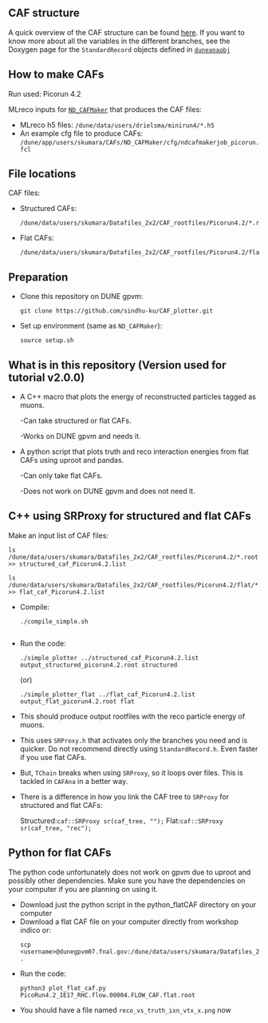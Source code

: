 ## CAF structure

A quick overview of the CAF structure can be found [here](https://drive.google.com/file/d/1-jdDoc89lTVQGPX4RDChJjJKRoMrtY84/view?usp=sharing).
If you want to know more about all the variables in the different branches, see the Doxygen page for the `StandardRecord` objects defined in [`duneanaobj`]([https://github.com/DUNE/duneanaobj](https://dune.github.io/duneanaobj/classcaf_1_1StandardRecord.html))

## How to make CAFs

Run used: Picorun 4.2

MLreco inputs for [`ND_CAFMaker`](https://github.com/DUNE/ND_CAFMaker) that produces the CAF files:

* MLreco h5 files: `/dune/data/users/drielsma/minirun4/*.h5`
* An example cfg file to produce CAFs: `/dune/app/users/skumara/CAFs/ND_CAFMaker/cfg/ndcafmakerjob_picorun.fcl`

## File locations

CAF files:

* Structured CAFs:
   ```
  /dune/data/users/skumara/Datafiles_2x2/CAF_rootfiles/Picorun4.2/*.root
  ```
* Flat CAFs:
  ```
  /dune/data/users/skumara/Datafiles_2x2/CAF_rootfiles/Picorun4.2/flat/*.root
  ```

## Preparation

* Clone this repository on DUNE gpvm:
  ```
  git clone https://github.com/sindhu-ku/CAF_plotter.git
  ```
* Set up environment (same as `ND_CAFMaker`):
  ```
  source setup.sh
  ```

## What is in this repository (Version used for tutorial v2.0.0)


* A C++ macro that plots the energy of reconstructed particles tagged as muons.

  -Can take structured or flat CAFs.

  -Works on DUNE gpvm and needs it.
  
* A python script that plots truth and reco interaction energies from flat CAFs using uproot and pandas.

  -Can only take flat CAFs.

  -Does not work on DUNE gpvm and does not need it.

## C++ using SRProxy for structured and flat CAFs

Make an input list of CAF files:
```
ls /dune/data/users/skumara/Datafiles_2x2/CAF_rootfiles/Picorun4.2/*.root >> structured_caf_Picorun4.2.list
```
```
ls /dune/data/users/skumara/Datafiles_2x2/CAF_rootfiles/Picorun4.2/flat/*.root >> flat_caf_Picorun4.2.list
```

* Compile:
  ```
  ./compile_simple.sh
  ```
  
  ```
* Run the code:
  ```
  ./simple_plotter ../structured_caf_Picorun4.2.list output_structured_picorun4.2.root structured
  ```
  (or)
  ```
  ./simple_plotter_flat ../flat_caf_Picorun4.2.list output_flat_picorun4.2.root flat
  ```

* This should produce output rootfiles with the reco particle energy of muons.
* This uses `SRProxy.h` that activates only the branches you need and is quicker. Do not recommend directly using `StandardRecord.h`. Even faster if you use flat CAFs.
* But, `TChain` breaks when using `SRProxy`, so it loops over files. This is tackled in `CAFAna` in a better way.
* There is a difference in how you link the CAF tree to `SRProxy` for structured and flat CAFs:

  Structured:`caf::SRProxy sr(caf_tree, "");` Flat:`caf::SRProxy sr(caf_tree, "rec");`
  
## Python for flat CAFs

The python code unfortunately does not work on gpvm due to uproot and possibly other dependencies. Make sure you have the dependencies on your computer if you are planning on using it.

* Download just the python script in the python_flatCAF directory on your computer
* Download a flat CAF file on your computer directly from workshop indico or:
  ```
  scp <username>@dunegpvm07.fnal.gov:/dune/data/users/skumara/Datafiles_2x2/CAF_rootfiles/Picorun4.2/flat/PicoRun4.2_1E17_RHC.flow.00004.FLOW_CAF.flat.root .
  ```
* Run the code:
  ```
  python3 plot_flat_caf.py PicoRun4.2_1E17_RHC.flow.00004.FLOW_CAF.flat.root
  ```
* You should have a file named `reco_vs_truth_ixn_vtx_x.png` now



